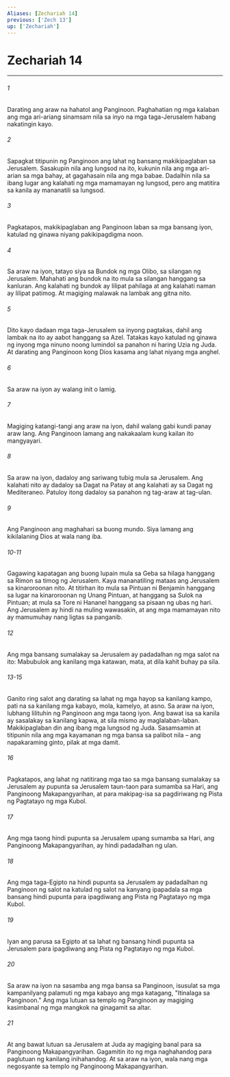 ```yaml
---
Aliases: [Zechariah 14]
previous: ['Zech 13']
up: ['Zechariah']
---
```

# Zechariah 14

***


###### 1 


Darating ang araw na hahatol ang Panginoon. Paghahatian ng mga kalaban ang mga ari-ariang sinamsam nila sa inyo na mga taga-Jerusalem habang nakatingin kayo. 


###### 2 


Sapagkat titipunin ng Panginoon ang lahat ng bansang makikipaglaban sa Jerusalem. Sasakupin nila ang lungsod na ito, kukunin nila ang mga ari-arian sa mga bahay, at gagahasain nila ang mga babae. Dadalhin nila sa ibang lugar ang kalahati ng mga mamamayan ng lungsod, pero ang matitira sa kanila ay mananatili sa lungsod. 


###### 3 


Pagkatapos, makikipaglaban ang Panginoon laban sa mga bansang iyon, katulad ng ginawa niyang pakikipagdigma noon. 


###### 4 


Sa araw na iyon, tatayo siya sa Bundok ng mga Olibo, sa silangan ng Jerusalem. Mahahati ang bundok na ito mula sa silangan hanggang sa kanluran. Ang kalahati ng bundok ay lilipat pahilaga at ang kalahati naman ay lilipat patimog. At magiging malawak na lambak ang gitna nito. 


###### 5 


Dito kayo dadaan mga taga-Jerusalem sa inyong pagtakas, dahil ang lambak na ito ay aabot hanggang sa Azel. Tatakas kayo katulad ng ginawa ng inyong mga ninuno noong lumindol sa panahon ni haring Uzia ng Juda. At darating ang Panginoon kong Dios kasama ang lahat niyang mga anghel. 


###### 6 


Sa araw na iyon ay walang init o lamig. 


###### 7 


Magiging katangi-tangi ang araw na iyon, dahil walang gabi kundi panay araw lang. Ang Panginoon lamang ang nakakaalam kung kailan ito mangyayari. 


###### 8 


Sa araw na iyon, dadaloy ang sariwang tubig mula sa Jerusalem. Ang kalahati nito ay dadaloy sa Dagat na Patay at ang kalahati ay sa Dagat ng Mediteraneo. Patuloy itong dadaloy sa panahon ng tag-araw at tag-ulan. 


###### 9 


Ang Panginoon ang maghahari sa buong mundo. Siya lamang ang kikilalaning Dios at wala nang iba.

###### 10-11

Gagawing kapatagan ang buong lupain mula sa Geba sa hilaga hanggang sa Rimon sa timog ng Jerusalem. Kaya mananatiling mataas ang Jerusalem sa kinaroroonan nito. At titirhan ito mula sa Pintuan ni Benjamin hanggang sa lugar na kinaroroonan ng Unang Pintuan, at hanggang sa Sulok na Pintuan; at mula sa Tore ni Hananel hanggang sa pisaan ng ubas ng hari. Ang Jerusalem ay hindi na muling wawasakin, at ang mga mamamayan nito ay mamumuhay nang ligtas sa panganib. 


###### 12 


Ang mga bansang sumalakay sa Jerusalem ay padadalhan ng mga salot na ito: Mabubulok ang kanilang mga katawan, mata, at dila kahit buhay pa sila.

###### 13-15

Ganito ring salot ang darating sa lahat ng mga hayop sa kanilang kampo, pati na sa kanilang mga kabayo, mola, kamelyo, at asno. Sa araw na iyon, lubhang lilituhin ng Panginoon ang mga taong iyon. Ang bawat isa sa kanila ay sasalakay sa kanilang kapwa, at sila mismo ay maglalaban-laban. Makikipaglaban din ang ibang mga lungsod ng Juda. Sasamsamin at titipunin nila ang mga kayamanan ng mga bansa sa palibot nila – ang napakaraming ginto, pilak at mga damit. 


###### 16 


Pagkatapos, ang lahat ng natitirang mga tao sa mga bansang sumalakay sa Jerusalem ay pupunta sa Jerusalem taun-taon para sumamba sa Hari, ang Panginoong Makapangyarihan, at para makipag-isa sa pagdiriwang ng Pista ng Pagtatayo ng mga Kubol. 


###### 17 


Ang mga taong hindi pupunta sa Jerusalem upang sumamba sa Hari, ang Panginoong Makapangyarihan, ay hindi padadalhan ng ulan. 


###### 18 


Ang mga taga-Egipto na hindi pupunta sa Jerusalem ay padadalhan ng Panginoon ng salot na katulad ng salot na kanyang ipapadala sa mga bansang hindi pupunta para ipagdiwang ang Pista ng Pagtatayo ng mga Kubol. 


###### 19 


Iyan ang parusa sa Egipto at sa lahat ng bansang hindi pupunta sa Jerusalem para ipagdiwang ang Pista ng Pagtatayo ng mga Kubol. 


###### 20 


Sa araw na iyon na sasamba ang mga bansa sa Panginoon, isusulat sa mga kampanilyang palamuti ng mga kabayo ang mga katagang, "Itinalaga sa Panginoon." Ang mga lutuan sa templo ng Panginoon ay magiging kasimbanal ng mga mangkok na ginagamit sa altar. 


###### 21 


At ang bawat lutuan sa Jerusalem at Juda ay magiging banal para sa Panginoong Makapangyarihan. Gagamitin ito ng mga naghahandog para paglutuan ng kanilang inihahandog. At sa araw na iyon, wala nang mga negosyante sa templo ng Panginoong Makapangyarihan.
